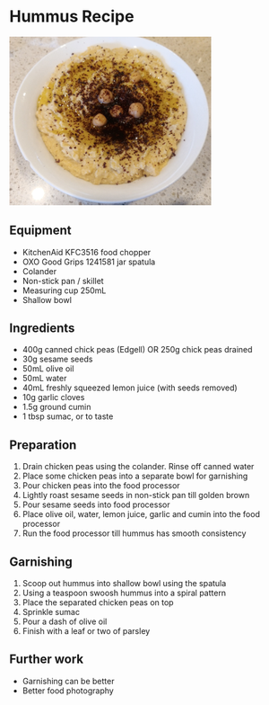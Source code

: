 # Hummus Recipe

<img src="hummus.jpg" width="360"/>

## Equipment 
- KitchenAid KFC3516 food chopper
- OXO Good Grips 1241581 jar spatula
- Colander
- Non-stick pan / skillet
- Measuring cup 250mL
- Shallow bowl 

## Ingredients
- 400g canned chick peas (Edgell) OR 250g chick peas drained
- 30g sesame seeds
- 50mL olive oil
- 50mL water 
- 40mL freshly squeezed lemon juice (with seeds removed)
- 10g garlic cloves
- 1.5g ground cumin
- 1 tbsp sumac, or to taste 

## Preparation
1. Drain chicken peas using the colander. Rinse off canned water
2. Place some chicken peas into a separate bowl for garnishing
3. Pour chicken peas into the food processor
4. Lightly roast sesame seeds in non-stick pan till golden brown
5. Pour sesame seeds into food processor
6. Place olive oil, water, lemon juice, garlic and cumin into the food processor
7. Run the food processor till hummus has smooth consistency

## Garnishing
1. Scoop out hummus into shallow bowl using the spatula
2. Using a teaspoon swoosh hummus into a spiral pattern
3. Place the separated chicken peas on top
4. Sprinkle sumac 
5. Pour a dash of olive oil 
6. Finish with a leaf or two of parsley 

## Further work 
- Garnishing can be better
- Better food photography